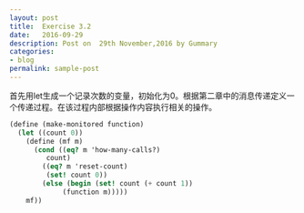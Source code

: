 ```yaml
---
layout: post
title:  Exercise 3.2
date:   2016-09-29
description: Post on  29th November,2016 by Gummary
categories:
- blog
permalink: sample-post
---
```


首先用let生成一个记录次数的变量，初始化为0。根据第二章中的消息传递定义一个传递过程。在该过程内部根据操作内容执行相关的操作。

~~~scheme
(define (make-monitored function)
  (let ((count 0))
    (define (mf m)
      (cond ((eq? m 'how-many-calls?)
	     count)
	    ((eq? m 'reset-count)
	     (set! count 0))
	    (else (begin (set! count (+ count 1))
			 (function m)))))
    mf))
~~~

    